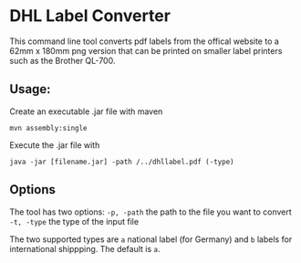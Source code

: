 # DHL Label Converter

This command line tool converts pdf labels from the offical website to a 62mm x 180mm png version that can be printed on smaller label printers such as the Brother QL-700.

## Usage:

Create an executable .jar file with maven 

`mvn assembly:single`

Execute the .jar file with 

`java -jar [filename.jar] -path /../dhllabel.pdf (-type)`

## Options

The tool has two options:
`-p, -path` the path to the file you want to convert
`-t, -type` the type of the input file

The two supported types are `a` national label (for Germany) and `b` labels for international shippping. The default is `a`. 

